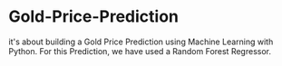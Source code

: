 # Gold-Price-Prediction
it's about building a Gold Price Prediction using Machine Learning with Python. For this Prediction, we have used a Random Forest Regressor.

